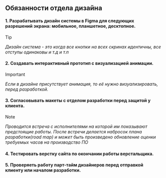 ## Обязанности отдела дизайна
#### 1. Разрабатывать дизайн системы в Figma для следующих разрешений экрана: мобильное, планшетное, десктопное.
>[!TIP] 
>*Дизайн система - это когда все кнопки на всех скринах идентичны, все отступы одинаковы и т.д и т.п*
  
#### 2. Создавать интерактивный прототип c визуализацией анимации.
>[!IMPORTANT]  
>*Если в дизайне присутствует анимация, то её нужно визуализировать, перед разработкой.*
  
#### 3. Согласовывать макеты с отделом разработки перед защитой у клиента.

>[!NOTE]
>*Проводится встреча с исполнителями на которой им показывают предстоящие работы. После встречи делается набросок плана разработки(road map) и может быть произведено обновление оценки требуемых часов на производство ПО*
  
#### 4. Тестировать верстку сайта по окончании работы верстальщика.
  
#### 5. Проверяеть работу парт-тайм дизайнеров перед отправкой клиенту или началом разработки.
